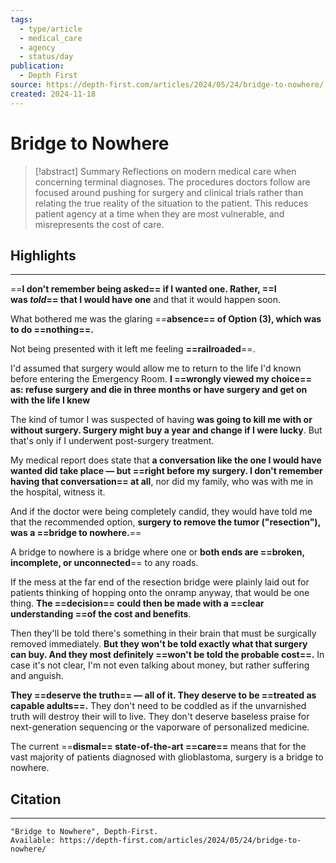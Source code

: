 ```yaml
---
tags:
  - type/article
  - medical_care
  - agency
  - status/day
publication:
  - Depth First
source: https://depth-first.com/articles/2024/05/24/bridge-to-nowhere/
created: 2024-11-18
---
```

# Bridge to Nowhere

> [!abstract] Summary
> Reflections on modern medical care when concerning terminal diagnoses. The procedures doctors follow are focused around pushing for surgery and clinical trials rather than relating the true reality of the situation to the patient. This reduces patient agency at a time when they are most vulnerable, and misrepresents the cost of care.
## Highlights
---
==**I don't remember being asked== if I wanted one. Rather, ==I was _told_== that I would have one** and that it would happen soon.

What bothered me was the glaring ==**absence== of Option (3), which was to do ==nothing==.**

Not being presented with it left me feeling **==railroaded**==.

I'd assumed that surgery would allow me to return to the life I'd known before entering the Emergency Room. **I ==wrongly viewed my choice== as: refuse surgery and die in three months or have surgery and get on with the life I knew**

The kind of tumor I was suspected of having **was going to kill me with or without surgery. Surgery might buy a year and change if I were lucky**. But that's only if I underwent post-surgery treatment.

My medical report does state that **a conversation like the one I would have wanted did take place — but ==right before my surgery. I don't remember having that conversation== at all**, nor did my family, who was with me in the hospital, witness it.

And if the doctor were being completely candid, they would have told me that the recommended option, **surgery to remove the tumor ("resection"), was a ==bridge to nowhere.**==

A bridge to nowhere is a bridge where one or **both ends are ==broken, incomplete, or unconnected**== to any roads.

If the mess at the far end of the resection bridge were plainly laid out for patients thinking of hopping onto the onramp anyway, that would be one thing. **The ==decision== could then be made with a ==clear understanding ==of the cost and benefits**.

Then they'll be told there's something in their brain that must be surgically removed immediately. **But they won't be told exactly what that surgery can buy. And they most definitely ==won't be told the probable cost==.** In case it's not clear, I'm not even talking about money, but rather suffering and anguish.

**They ==deserve the truth== — all of it. They deserve to be ==treated as capable adults==.** They don't need to be coddled as if the unvarnished truth will destroy their will to live. They don't deserve baseless praise for next-generation sequencing or the vaporware of personalized medicine.

The current ==**dismal== state-of-the-art ==care==** means that for the vast majority of patients diagnosed with glioblastoma, surgery is a bridge to nowhere.
## Citation
---
```
"Bridge to Nowhere", Depth-First.
Available: https://depth-first.com/articles/2024/05/24/bridge-to-nowhere/
```
